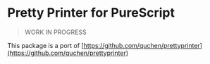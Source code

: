# Pretty Printer for PureScript

> WORK IN PROGRESS

This package is a port of [https://github.com/quchen/prettyprinter](https://github.com/quchen/prettyprinter)
